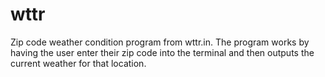 # wttr
Zip code weather condition program from wttr.in. The program works by having the user enter their zip code into the terminal and then outputs the current weather for that location.  

